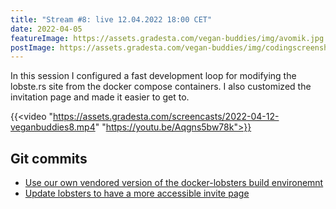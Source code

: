 ```yaml
---
title: "Stream #8: live 12.04.2022 18:00 CET"
date: 2022-04-05
featureImage: https://assets.gradesta.com/vegan-buddies/img/avomik.jpg
postImage: https://assets.gradesta.com/vegan-buddies/img/codingscreenshot.png
---
```



In this session I configured a fast development loop for modifying the lobste.rs site from the docker compose containers. I also customized the invitation page and made it easier to get to.

{{<video "https://assets.gradesta.com/screencasts/2022-04-12-veganbuddies8.mp4" "https://youtu.be/Aqgns5bw78k">}}

Git commits
-------------

- [ Use our own vendored version of the docker-lobsters build environemnt](https://github.com/vegan-buddies/vegan-buddies/commit/e859133ff7657f68f4af40acd4e205f396a1eded)
- [Update lobsters to have a more accessible invite page](https://github.com/vegan-buddies/vegan-buddies/commit/528637e7a9d820d051f6790d567a60ec3471848c)

